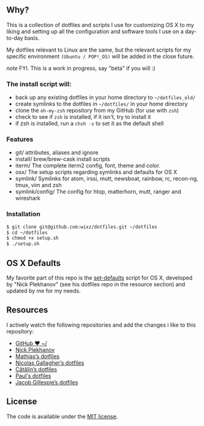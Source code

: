 ## Why? ##

This is a collection of dotfiles and scripts I use for customizing OS X to my liking and setting up all the configuration and software tools I use on a day-to-day basis.

My dotfiles relevant to Linux are the same, but the relevant scripts for my specific environment `(Ubuntu / POP!_OS)` will be added in the close future.

*note* FYI. This is a work in progress, say "beta" if you will :)

### The install script will: ###

* back up any existing dotfiles in your home directory to `~/dotfiles_old/`
* create symlinks to the dotfiles in `~/dotfiles/` in your home directory
* clone the `oh-my-zsh` repository from my GitHub (for use with `zsh`)
* check to see if `zsh` is installed, if it isn't, try to install it
* if zsh is installed, run a `chsh -s` to set it as the default shell

### Features ###

* git/ attributes, aliases and ignore
* install/ brew/brew-cask install scripts
* iterm/ The complete iterm2 config, font, theme and color.
* osx/ The setup scripts regarding symlinks and defaults for OS X
* symlink/ Symlinks for atom, irssi, mutt, newsboat, rainbow, rc, recon-ng, tmux, vim and zsh
* symlink/config/ The config for htop, matterhorn, mutt, ranger and wireshark

### Installation ###

```sh
$ git clone git@github.com:wixz/dotfiles.git ~/dotfiles
$ cd ~/dotfiles
$ chmod +x setup.sh
$ ./setup.sh
```

## OS X Defaults ##

My favorite part of this repo is the [set-defaults](osx/macos-system-defaults.sh) script for OS X, developed by "Nick Plekhanov" (see his dotfiles repo in the resource section) and updated by me for my needs.

## Resources ##

I actively watch the following repositories and add the changes i like to this repository:

- [GitHub ❤ ~/](http://dotfiles.github.com/)
- [Nick Plekhanov](https://github.com/nicksp/dotfiles)
- [Mathias’s dotfiles](https://github.com/mathiasbynens/dotfiles)
- [Nicolas Gallagher’s dotfiles](https://github.com/necolas/dotfiles)
- [Cătălin’s dotfiles](https://github.com/alrra/dotfiles)
- [Paul's dotfiles](https://github.com/paulirish/dotfiles)
- [Jacob Gillespie’s dotfiles](https://github.com/jacobwg/dotfiles)

## License ##

The code is available under the [MIT license](LICENSE).

